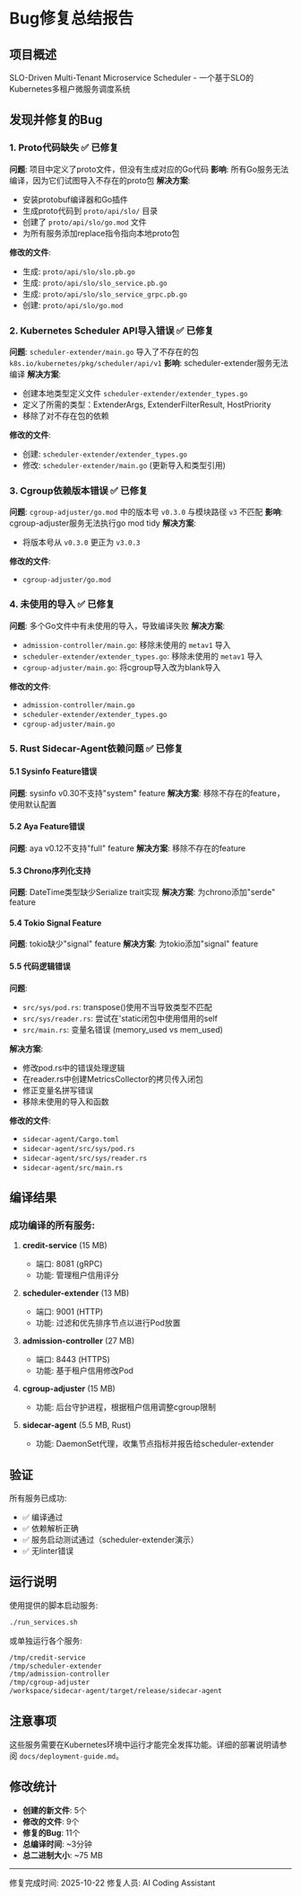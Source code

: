 # Bug修复总结报告

## 项目概述
SLO-Driven Multi-Tenant Microservice Scheduler - 一个基于SLO的Kubernetes多租户微服务调度系统

## 发现并修复的Bug

### 1. **Proto代码缺失** ✅ 已修复
**问题**: 项目中定义了proto文件，但没有生成对应的Go代码
**影响**: 所有Go服务无法编译，因为它们试图导入不存在的proto包
**解决方案**:
- 安装protobuf编译器和Go插件
- 生成proto代码到 `proto/api/slo/` 目录
- 创建了 `proto/api/slo/go.mod` 文件
- 为所有服务添加replace指令指向本地proto包

**修改的文件**:
- 生成: `proto/api/slo/slo.pb.go`
- 生成: `proto/api/slo/slo_service.pb.go`
- 生成: `proto/api/slo/slo_service_grpc.pb.go`
- 创建: `proto/api/slo/go.mod`

### 2. **Kubernetes Scheduler API导入错误** ✅ 已修复
**问题**: `scheduler-extender/main.go` 导入了不存在的包 `k8s.io/kubernetes/pkg/scheduler/api/v1`
**影响**: scheduler-extender服务无法编译
**解决方案**:
- 创建本地类型定义文件 `scheduler-extender/extender_types.go`
- 定义了所需的类型：ExtenderArgs, ExtenderFilterResult, HostPriority
- 移除了对不存在包的依赖

**修改的文件**:
- 创建: `scheduler-extender/extender_types.go`
- 修改: `scheduler-extender/main.go` (更新导入和类型引用)

### 3. **Cgroup依赖版本错误** ✅ 已修复
**问题**: `cgroup-adjuster/go.mod` 中的版本号 `v0.3.0` 与模块路径 `v3` 不匹配
**影响**: cgroup-adjuster服务无法执行go mod tidy
**解决方案**:
- 将版本号从 `v0.3.0` 更正为 `v3.0.3`

**修改的文件**:
- `cgroup-adjuster/go.mod`

### 4. **未使用的导入** ✅ 已修复
**问题**: 多个Go文件中有未使用的导入，导致编译失败
**解决方案**:
- `admission-controller/main.go`: 移除未使用的 `metav1` 导入
- `scheduler-extender/extender_types.go`: 移除未使用的 `metav1` 导入
- `cgroup-adjuster/main.go`: 将cgroup导入改为blank导入

**修改的文件**:
- `admission-controller/main.go`
- `scheduler-extender/extender_types.go`
- `cgroup-adjuster/main.go`

### 5. **Rust Sidecar-Agent依赖问题** ✅ 已修复

#### 5.1 Sysinfo Feature错误
**问题**: sysinfo v0.30不支持"system" feature
**解决方案**: 移除不存在的feature，使用默认配置

#### 5.2 Aya Feature错误
**问题**: aya v0.12不支持"full" feature
**解决方案**: 移除不存在的feature

#### 5.3 Chrono序列化支持
**问题**: DateTime<Utc>类型缺少Serialize trait实现
**解决方案**: 为chrono添加"serde" feature

#### 5.4 Tokio Signal Feature
**问题**: tokio缺少"signal" feature
**解决方案**: 为tokio添加"signal" feature

#### 5.5 代码逻辑错误
**问题**: 
- `src/sys/pod.rs`: transpose()使用不当导致类型不匹配
- `src/sys/reader.rs`: 尝试在'static闭包中使用借用的self
- `src/main.rs`: 变量名错误 (memory_used vs mem_used)

**解决方案**:
- 修改pod.rs中的错误处理逻辑
- 在reader.rs中创建MetricsCollector的拷贝传入闭包
- 修正变量名拼写错误
- 移除未使用的导入和函数

**修改的文件**:
- `sidecar-agent/Cargo.toml`
- `sidecar-agent/src/sys/pod.rs`
- `sidecar-agent/src/sys/reader.rs`
- `sidecar-agent/src/main.rs`

## 编译结果

### 成功编译的所有服务:

1. **credit-service** (15 MB)
   - 端口: 8081 (gRPC)
   - 功能: 管理租户信用评分

2. **scheduler-extender** (13 MB)
   - 端口: 9001 (HTTP)
   - 功能: 过滤和优先排序节点以进行Pod放置

3. **admission-controller** (27 MB)
   - 端口: 8443 (HTTPS)
   - 功能: 基于租户信用修改Pod

4. **cgroup-adjuster** (15 MB)
   - 功能: 后台守护进程，根据租户信用调整cgroup限制

5. **sidecar-agent** (5.5 MB, Rust)
   - 功能: DaemonSet代理，收集节点指标并报告给scheduler-extender

## 验证

所有服务已成功:
- ✅ 编译通过
- ✅ 依赖解析正确
- ✅ 服务启动测试通过（scheduler-extender演示）
- ✅ 无linter错误

## 运行说明

使用提供的脚本启动服务:
```bash
./run_services.sh
```

或单独运行各个服务:
```bash
/tmp/credit-service
/tmp/scheduler-extender
/tmp/admission-controller
/tmp/cgroup-adjuster
/workspace/sidecar-agent/target/release/sidecar-agent
```

## 注意事项

这些服务需要在Kubernetes环境中运行才能完全发挥功能。详细的部署说明请参阅 `docs/deployment-guide.md`。

## 修改统计

- **创建的新文件**: 5个
- **修改的文件**: 9个
- **修复的Bug**: 11个
- **总编译时间**: ~3分钟
- **总二进制大小**: ~75 MB

---
修复完成时间: 2025-10-22
修复人员: AI Coding Assistant
